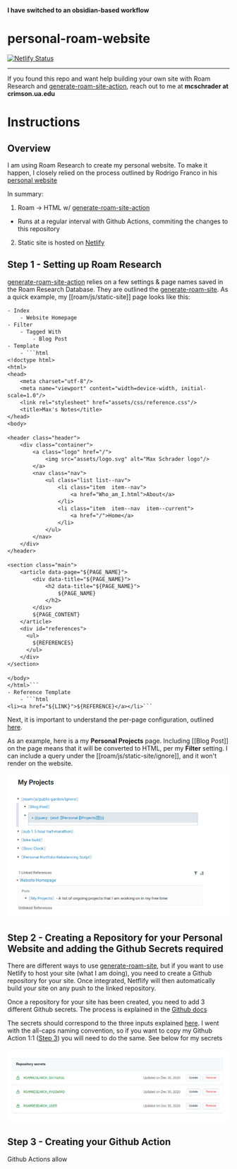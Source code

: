 **I have switched to an obsidian-based workflow**


# personal-roam-website




[![Netlify Status](https://api.netlify.com/api/v1/badges/d14de6c8-e30f-4f3a-be01-703ca3ce2d74/deploy-status)](https://app.netlify.com/sites/fervent-raman-2f8c8d/deploys)

---

If you found this repo and want help building your own site with Roam Research and [generate-roam-site-action](https://github.com/dvargas92495/generate-roam-site-action), reach out to me at **mcschrader at crimson.ua.edu**


# Instructions
## Overview

I am using Roam Research to create my personal website. To make it happen, I closely relied on the process outlined by Rodrigo Franco in his [personal website](https://www.rodrigofranco.com/How_is_this_website_made.html) 

In summary:
1. Roam -> HTML w/ [generate-roam-site-action](https://github.com/dvargas92495/generate-roam-site-action)
  - Runs at a regular interval with Github Actions, commiting the changes to this repository
2. Static site is hosted on [Netlify](https://www.netlify.com/) 

## Step 1 - Setting up Roam Research
[generate-roam-site-action](https://github.com/dvargas92495/generate-roam-site-action) relies on a few settings & page names saved in the Roam Research Database. They are outlined the [generate-roam-site](https://github.com/dvargas92495/generate-roam-site). As a quick example, my [[roam/js/static-site]] page looks like this:
```
- Index
    - Website Homepage
- Filter
    - Tagged With
        - Blog Post
- Template
    - ```html
<!doctype html>
<html>
<head>
    <meta charset="utf-8"/>
    <meta name="viewport" content="width=device-width, initial-scale=1.0"/>
    <link rel="stylesheet" href="assets/css/reference.css"/>
    <title>Max's Notes</title>
</head>
<body>

<header class="header">
    <div class="container">
        <a class="logo" href="/">
            <img src="assets/logo.svg" alt="Max Schrader logo"/>
        </a>
        <nav class="nav">
            <ul class="list list--nav">
                <li class="item  item--nav">
                    <a href="Who_am_I.html">About</a>
                </li>
                <li class="item  item--nav  item--current">
                    <a href="/">Home</a>
                </li>
            </ul>
        </nav>
    </div>
</header>

<section class="main">
    <article data-page="${PAGE_NAME}">
        <div data-title="${PAGE_NAME}">
            <h2 data-title="${PAGE_NAME}">
                ${PAGE_NAME}
            </h2>
        </div>
        ${PAGE_CONTENT}
    </article>
  	<div id="references">
      <ul>
        ${REFERENCES}
      </ul>
    </div>
</section>

</body>
</html>```
- Reference Template
    - ```html
<li><a href="${LINK}">${REFERENCE}</a></li>```

```

Next, it is important to understand the per-page configuration, outlined [here](https://github.com/dvargas92495/generate-roam-site#per-page-configuration). 

As an example, here is a my **Personal Projects** page. Including [[Blog Post]] on the page means that it will be converted to HTML, per my **Filter** setting. I can include a query under the [[roam/js/static-site/ignore]], and it won't render on the website.

![](/my_projects.png)

## Step 2 - Creating a Repository for your Personal Website and adding the Github Secrets required

There are different ways to use [generate-roam-site](https://github.com/dvargas92495/generate-roam-site), but if you want to use Netlify to host your site (what I am doing), you need to create a Github repository for your site. Once integrated, Netflify will then automatically build your site on any push to the linked repository. 

Once a repository for your site has been created, you need to add 3 different Github secrets. The process is explained in the [Github docs](https://docs.github.com/en/actions/reference/encrypted-secrets#creating-encrypted-secrets-for-a-repository)

The secrets should correspond to the three inputs explained [here](https://github.com/dvargas92495/generate-roam-site-action#inputs). I went with the all-caps naming convention, so if you want to copy my Github Action 1:1 ([Step 3](https://github.com/mschrader15/personal-roam-website/blob/main/README.md#step-3---creating-your-github-action)) you will need to do the same. See below for my secrets

![](/secrets.png)

## Step 3 - Creating your Github Action

Github Actions allow    



